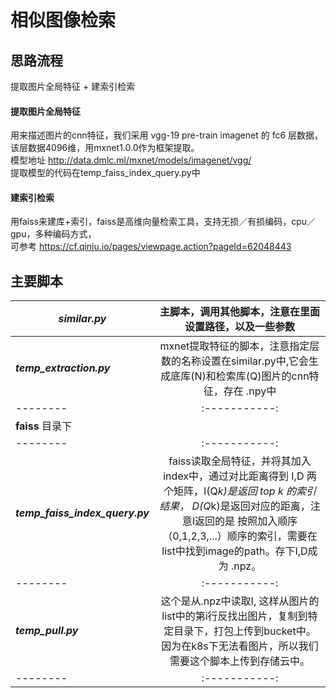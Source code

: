相似图像检索
====
思路流程
----
提取图片全局特征 + 建索引检索<br>

#### 提取图片全局特征

用来描述图片的cnn特征，我们采用 vgg-19 pre-train imagenet 的 fc6 层数据，该层数据4096维，用mxnet1.0.0作为框架提取。<br>
模型地址 http://data.dmlc.ml/mxnet/models/imagenet/vgg/ <br>
提取模型的代码在temp_faiss_index_query.py中 <br>

#### 建索引检索

用faiss来建库+索引，faiss是高维向量检索工具，支持无损／有损编码，cpu／gpu，多种编码方式， <br>
可参考 https://cf.qiniu.io/pages/viewpage.action?pageId=62048443 <br>

主要脚本
----

***similar.py*** | 主脚本，调用其他脚本，注意在里面设置路径，以及一些参数 
-------- | :-----------: 
***temp_extraction.py*** | mxnet提取特征的脚本，注意指定层数的名称设置在similar.py中,它会生成底库(N)和检索库(Q)图片的cnn特征，存在 .npy中  
-------- | :-----------: 
**faiss** 目录下 | 
-------- | :-----------: 
***temp_faiss_index_query.py*** | faiss读取全局特征，并将其加入index中，通过对比距离得到 I,D 两个矩阵，I(Q*k)是返回 top k 的索引结果， D(Q*k)是返回对应的距离，注意I返回的是 按照加入顺序（0,1,2,3,...）顺序的索引，需要在list中找到image的path。存下I,D成为 .npz。
-------- | :-----------: 
***temp_pull.py*** | 这个是从.npz中读取I, 这样从图片的list中的第i行反找出图片，复制到特定目录下，打包上传到bucket中。因为在k8s下无法看图片，所以我们需要这个脚本上传到存储云中。
-------- | :-----------: 


